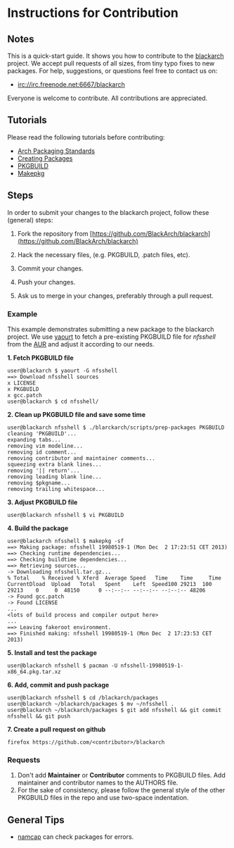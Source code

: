 # Instructions for Contribution

## Notes

This is a quick-start guide. It shows you how to contribute to the
[blackarch](http://blackarch.org/) project. We accept pull requests of all
sizes, from tiny typo fixes to new packages. For help, suggestions, or
questions feel free to contact us on:

* [irc://irc.freenode.net:6667/blackarch](irc://irc.freenode.net:6667/blackarch)

Everyone is welcome to contribute. All contributions are appreciated.

## Tutorials

Please read the following tutorials before contributing:

- [Arch Packaging Standards](https://wiki.archlinux.org/index.php/Arch_Packaging_Standards)
- [Creating Packages](https://wiki.archlinux.org/index.php/Creating_Packages)
- [PKGBUILD](https://wiki.archlinux.org/index.php/PKGBUILD)
- [Makepkg](https://wiki.archlinux.org/index.php/Makepkg)


## Steps

In order to submit your changes to the blackarch project, follow these (general) steps:

1. Fork the repository from [https://github.com/BlackArch/blackarch](https://github.com/BlackArch/blackarch)

2. Hack the necessary files, (e.g. PKGBUILD, .patch files, etc).

3. Commit your changes.

4. Push your changes.

5. Ask us to merge in your changes, preferably through a pull request.

### Example

This example demonstrates submitting a new package to the blackarch project. We
use [yaourt](https://wiki.archlinux.org/index.php/yaourt) to fetch a
pre-existing PKGBUILD file for *nfsshell* from the
[AUR](https://aur.archlinux.org/) and adjust it according to our needs.


**1. Fetch PKGBUILD file**
```
user@blackarch $ yaourt -G nfsshell
==> Download nfsshell sources
x LICENSE
x PKGBUILD
x gcc.patch
user@blackarch $ cd nfsshell/
```

**2. Clean up PKGBUILD file and save some time**
```
user@blackarch nfsshell $ ./blarckarch/scripts/prep-packages PKGBUILD
cleaning 'PKGBUILD'...
expanding tabs...
removing vim modeline...
removing id comment...
removing contributor and maintainer comments...
squeezing extra blank lines...
removing '|| return'...
removing leading blank line...
removing $pkgname...
removing trailing whitespace...
```

**3. Adjust PKGBUILD file**
```
user@blackarch nfsshell $ vi PKGBUILD
```

**4. Build the package**
```
user@blackarch nfsshell $ makepkg -sf
==> Making package: nfsshell 19980519-1 (Mon Dec  2 17:23:51 CET 2013)
==> Checking runtime dependencies...
==> Checking buildtime dependencies...
==> Retrieving sources...
-> Downloading nfsshell.tar.gz...
% Total    % Received % Xferd  Average Speed   Time    Time     Time  CurrentDload  Upload   Total   Spent    Left  Speed100 29213  100 29213    0     0  48150      0 --:--:-- --:--:-- --:--:-- 48206
-> Found gcc.patch
-> Found LICENSE
...
<lots of build process and compiler output here>
...
==> Leaving fakeroot environment.
==> Finished making: nfsshell 19980519-1 (Mon Dec  2 17:23:53 CET 2013)
```

**5. Install and test the package**
```
user@blackarch nfsshell $ pacman -U nfsshell-19980519-1-x86_64.pkg.tar.xz
```

**6. Add, commit and push package**
```
user@blackarch nfsshell $ cd /blackarch/packages
user@blackarch ~/blackarch/packages $ mv ~/nfsshell .
user@blackarch ~/blackarch/packages $ git add nfsshell && git commit nfsshell && git push
```

**7. Create a pull request on github**
```
firefox https://github.com/<contributor>/blackarch
```

### Requests

1. Don't add **Maintainer** or **Contributor** comments to PKGBUILD files. Add
   maintainer and contributor names to the AUTHORS file.
2. For the sake of consistency, please follow the general style of the other
   PKGBUILD files in the repo and use two-space indentation.

## General Tips

- [namcap](http://wiki.archlinux.org/index.php/Namcap) can check packages for
  errors.
